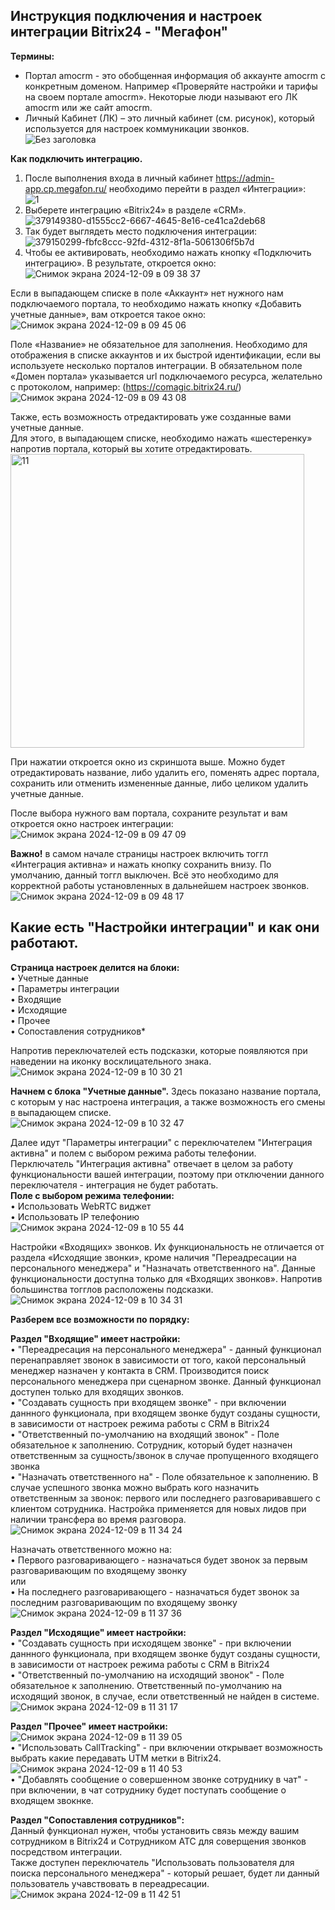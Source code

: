 ## Инструкция подключения и настроек интеграции Bitrix24 - "Мегафон" <br />
**Термины:**
- Портал amocrm - это обобщенная информация об аккаунте amocrm с конкретным доменом. Например «Проверяйте настройки и тарифы на своем портале amocrm». Некоторые люди называют его ЛК amocrm или же сайт amocrm.
- Личный Кабинет (ЛК) – это личный кабинет (см. рисунок), который используется для настроек коммуникации звонков. <br />
![Без заголовка](https://github.com/user-attachments/assets/22bc4ae7-676d-4cef-8272-38acbea6930b)

**Как подключить интеграцию.** <br />
1. После выполнения входа в личный кабинет https://admin-app.cp.megafon.ru/ необходимо перейти в раздел «Интеграции»: <br />
![1](https://github.com/user-attachments/assets/d1555cc2-6667-4645-8e16-ce41ca2deb68) <br />
2. Выберете интеграцию «Bitrix24» в разделе «CRM».
![379149380-d1555cc2-6667-4645-8e16-ce41ca2deb68](https://github.com/user-attachments/assets/b4518b28-aeb0-478b-a7f5-6bcac9ca795b) <br />
3. Так будет выглядеть место подключения интеграции: <br />
![379150299-fbfc8ccc-92fd-4312-8f1a-5061306f5b7d](https://github.com/user-attachments/assets/3a6e6f62-6df4-4d45-aa27-918778fb983d) <br />
4. Чтобы ее активировать, необходимо нажать кнопку «Подключить интеграцию». В результате, откроется окно:
![Снимок экрана 2024-12-09 в 09 38 37](https://github.com/user-attachments/assets/9a9d22f4-9c10-4807-9f3f-c09915a5f70c) <br />

Если в выпадающем списке в поле «Аккаунт» нет нужного нам подключаемого портала, то необходимо нажать кнопку «Добавить учетные данные», вам откроется такое окно: <br />
![Снимок экрана 2024-12-09 в 09 45 06](https://github.com/user-attachments/assets/ed95d735-7df8-4c52-9d46-8f2f2e94571e) <br />

Поле «Название» не обязательное для заполнения. Необходимо для отображения в списке аккаунтов и их быстрой идентификации, если вы используете несколько порталов интеграции. В обязательном поле «Домен портала» указывается url подключаемого ресурса, желательно с протоколом, например: (https://comagic.bitrix24.ru/) <br />
![Снимок экрана 2024-12-09 в 09 43 08](https://github.com/user-attachments/assets/71d8115c-390d-4315-984e-9142fae3728e) <br />

Также, есть возможность отредактировать уже созданные вами учетные данные. <br />
Для этого, в выпадающем списке, необходимо нажать «шестеренку» напротив портала, который вы хотите отредактировать. <br />
<img width="470" alt="11" src="https://github.com/user-attachments/assets/8f00e67c-e4ac-4e0f-a629-c0f1f3844b70"> <br />

При нажатии откроется окно из скриншота выше. Можно будет отредактировать название, либо удалить его, поменять адрес портала, сохранить или отменить измененные данные, либо целиком удалить учетные данные. <br />

После выбора нужного вам портала, сохраните результат и вам откроется окно настроек интеграции: <br />
![Снимок экрана 2024-12-09 в 09 47 09](https://github.com/user-attachments/assets/71455578-c8da-422c-a58d-87d0cbfc317e) <br />

**Важно!** в самом начале страницы настроек включить тоггл «Интеграция активна» и нажать кнопку сохранить внизу. По умолчанию, данный тоггл выключен. Всё это необходимо для корректной работы установленных в дальнейшем настроек звонков. <br />
![Снимок экрана 2024-12-09 в 09 48 17](https://github.com/user-attachments/assets/ea51d699-9e6a-450a-9a36-0789f1d0e62c) <br />


## Какие есть "Настройки интеграции" и как они работают. <br />

**Страница настроек делится на блоки:** <br />
•	Учетные данные <br />
•	Параметры интеграции <br />
•	Входящие <br />
•	Исходящие <br />
•	Прочее <br />
•	Сопоставления сотрудников* <br />

Напротив переключателей есть подсказки, которые появляются при наведении на иконку восклицательного знака. <br />
![Снимок экрана 2024-12-09 в 10 30 21](https://github.com/user-attachments/assets/1b22800e-e85e-46e7-9308-4e2f0440800e) <br />

**Начнем с блока "Учетные данные".** Здесь показано название портала, с которым у нас настроена интеграция, а также возможность его смены в выпадающем списке. <br />
![Снимок экрана 2024-12-09 в 10 32 47](https://github.com/user-attachments/assets/52c81592-8f79-4356-808e-c1f56c87c90b) <br />

Далее идут "Параметры интеграции" с переключателем "Интеграция активна" и полем с выбором режима работы телефонии. <br />
Перключатель "Интеграция активна" отвечает в целом за работу функциональности вашей интеграции, поэтому при отключении данного переключателя - интеграция не будет работать. <br />
**Поле с выбором режима телефонии:** <br />
• Использовать WebRTC виджет <br />
• Использовать IP телефонию <br />
![Снимок экрана 2024-12-09 в 10 55 44](https://github.com/user-attachments/assets/0164d9f3-169e-4791-9f03-8ecf403b41e4)

Настройки «Входящих» звонков. Их функциональность не отличается от раздела «Исходящие звонки», кроме наличия "Переадресации на персонального менеджера" и "Назначать ответственного на". Данные функциональности доступна только для «Входящих звонков».
Напротив большинства тогглов расположены подсказки. <br />
![Снимок экрана 2024-12-09 в 10 34 31](https://github.com/user-attachments/assets/100ca249-413c-438e-a8ed-258a9dc5cde6) <br />

**Разберем все возможности по порядку:** <br />

**Раздел "Входящие" имеет настройки:** <br />
• "Переадресация на персонального менеджера" - данный функционал перенаправляет звонок в зависимости от того, какой персональный менеджер назначен у контакта в CRM. Производится поиск персонального менеджера при сценарном звонке. Данный функционал доступен только для входящих звонков. <br />
• "Создавать сущность при входящем звонке" - при включении даннного функционала, при входящем звонке будут созданы сущности, в зависимости от настроек режима работы с CRM в Bitrix24 <br />
• "Ответственный по-умолчанию на входящий звонок" - Поле обязательное к заполнению. Сотрудник, который будет назначен ответственным за сущность/звонок в случае пропущенного входящего звонка <br />
• "Назначать ответственного на" - Поле обязательное к заполнению. В случае успешного звонка можно выбрать кого назначить ответственным за звонок: первого или последнего разговаривавшего с клиентом сотрудника. Настройка применяется для новых лидов при наличии трансфера во время разговора. <br />
![Снимок экрана 2024-12-09 в 11 34 24](https://github.com/user-attachments/assets/29654f1d-70e8-4779-86c1-8e5c81756103)

Назначать ответственного можно на: <br />
• Первого разговаривающего - назначаться будет звонок за первым разговаривающим по входящему звонку <br />
или <br />
• На последнего разговаривающего - назначаться будет звонок за последним разговаривающим по входящему звонку <br />
![Снимок экрана 2024-12-09 в 11 37 36](https://github.com/user-attachments/assets/14bf9cd3-1a30-449c-8e23-ed6a0de84d27) <br />

**Раздел "Исходящие" имеет настройки:** <br />
• "Создавать сущность при исходящем звонке" - при включении даннного функционала, при входящем звонке будут созданы сущности, в зависимости от настроек режима работы с CRM в Bitrix24 <br />
• "Ответственный по-умолчанию на исходящий звонок" - Поле обязательное к заполнению. Ответственный по-умолчанию на исходящий звонок, в случае, если ответственный не найден в системе. <br />
![Снимок экрана 2024-12-09 в 11 31 17](https://github.com/user-attachments/assets/3957bacb-4293-455a-a78c-e802b040951c) <br />

**Раздел "Прочее" имеет настройки:** <br />
![Снимок экрана 2024-12-09 в 11 39 05](https://github.com/user-attachments/assets/19469098-5a89-4a35-86fd-1998b951ae3a) <br />
• "Использовать CallTracking" - при включении открывает возможность выбрать какие передавать UTM метки в Bitrix24. <br />
![Снимок экрана 2024-12-09 в 11 40 53](https://github.com/user-attachments/assets/a6452f0d-6fc3-4a54-b002-03a73ab056f7) <br />
• "Добавлять сообщение о совершенном звонке сотруднику в чат" - при включении, в чат сотруднику будет поступать сообщение о входящем звокнке. <br />

**Раздел "Сопоставления сотрудников":** <br />
Данный функционал нужен, чтобы установить связь между вашим сотрудником в Bitrix24 и Сотрудником АТС для соверщения звонков посредством интеграции. <br />
Также доступен переключатель "Использовать пользователя для поиска персонального менеджера" - который решает, будет ли данный пользователь учавствовать в переадресации. <br />
![Снимок экрана 2024-12-09 в 11 42 51](https://github.com/user-attachments/assets/c2e021de-d9fc-412f-ad23-55cf77032334) <br />

